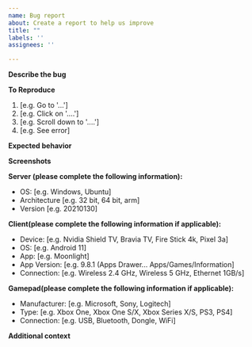 ```yaml
---
name: Bug report
about: Create a report to help us improve
title: ""
labels: ''
assignees: ''

---
```


**Describe the bug**
<!-- A clear and concise description of what the bug is. -->

**To Reproduce**
<!-- Steps to reproduce the behavior: -->
1. [e.g. Go to '...']
2. [e.g. Click on '....']
3. [e.g. Scroll down to '....']
4. [e.g. See error]

**Expected behavior**
<!-- A clear and concise description of what you expected to happen. -->

**Screenshots**
<!-- If applicable, add screenshots to help explain your problem. -->

**Server (please complete the following information):**
 - OS: [e.g. Windows, Ubuntu]
 - Architecture [e.g. 32 bit, 64 bit, arm]
 - Version [e.g. 20210130]

**Client(please complete the following information if applicable):**
 - Device: [e.g. Nvidia Shield TV, Bravia TV, Fire Stick 4k, Pixel 3a]
 - OS: [e.g. Android 11]
 - App: [e.g. Moonlight]
 - App Version: [e.g. 9.8.1 (Apps Drawer... Apps/Games/Information]
 - Connection: [e.g. Wireless 2.4 GHz, Wireless 5 GHz, Ethernet 1GB/s]

**Gamepad(please complete the following information if applicable):**
 - Manufacturer: [e.g. Microsoft, Sony, Logitech]
 - Type: [e.g. Xbox One, Xbox One S/X, Xbox Series X/S, PS3, PS4]
 - Connection: [e.g. USB, Bluetooth, Dongle, WiFi]

**Additional context**
<!-- Add any other context about the problem here. -->
